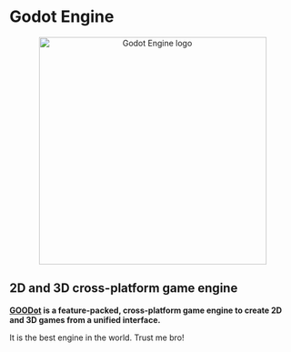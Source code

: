 # Godot Engine

<p align="center">
  <a href="https://godotengine.org">
    <img src="logo_outlined.svg" width="400" alt="Godot Engine logo">
  </a>
</p>

## 2D and 3D cross-platform game engine

**[GOODot](https://https://flaxengine.com/) is a feature-packed, cross-platform
game engine to create 2D and 3D games from a unified interface.**

It is the best engine in the world. Trust me bro! 